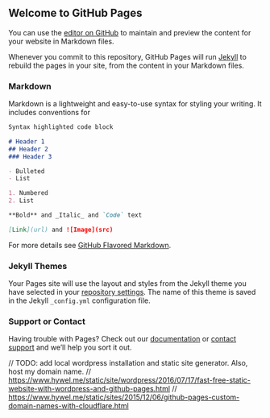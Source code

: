 ## Welcome to GitHub Pages

You can use the [editor on GitHub](https://github.com/asmithdigital/asmithdigital/edit/master/README.md) to maintain and preview the content for your website in Markdown files.

Whenever you commit to this repository, GitHub Pages will run [Jekyll](https://jekyllrb.com/) to rebuild the pages in your site, from the content in your Markdown files.

### Markdown

Markdown is a lightweight and easy-to-use syntax for styling your writing. It includes conventions for

```markdown
Syntax highlighted code block

# Header 1
## Header 2
### Header 3

- Bulleted
- List

1. Numbered
2. List

**Bold** and _Italic_ and `Code` text

[Link](url) and ![Image](src)
```

For more details see [GitHub Flavored Markdown](https://guides.github.com/features/mastering-markdown/).

### Jekyll Themes

Your Pages site will use the layout and styles from the Jekyll theme you have selected in your [repository settings](https://github.com/asmithdigital/asmithdigital/settings). The name of this theme is saved in the Jekyll `_config.yml` configuration file.

### Support or Contact

Having trouble with Pages? Check out our [documentation](https://help.github.com/categories/github-pages-basics/) or [contact support](https://github.com/contact) and we’ll help you sort it out.


// TODO: add local wordpress installation and static site generator. Also, host my domain name.
// https://www.hywel.me/static/site/wordpress/2016/07/17/fast-free-static-website-with-wordpress-and-github-pages.html
// https://www.hywel.me/static/sites/2015/12/06/github-pages-custom-domain-names-with-cloudflare.html
